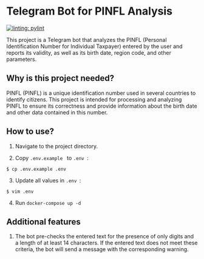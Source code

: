 # Telegram Bot for PINFL Analysis

[![linting: pylint](https://img.shields.io/badge/linting-pylint-yellowgreen)](https://github.com/pylint-dev/pylint)

This project is a Telegram bot that analyzes the PINFL (Personal Identification Number for Individual Taxpayer) entered by the user and reports its validity, as well as its birth date, region code, and other parameters.

## Why is this project needed?

PINFL (PINFL) is a unique identification number used in several countries to identify citizens. This project is intended for processing and analyzing PINFL to ensure its correctness and provide information about the birth date and other data contained in this number.

## How to use?

1. Navigate to the project directory.

2. Copy ```.env.example ``` to ```.env ```:
```shell
$ cp .env.example .env
```

3. Update all values in ```.env ```:
```shell
$ vim .env
```

4. Run ```docker-compose up -d```

## Additional features

1. The bot pre-checks the entered text for the presence of only digits and a length of at least 14 characters. If the entered text does not meet these criteria, the bot will send a message with the corresponding warning.

